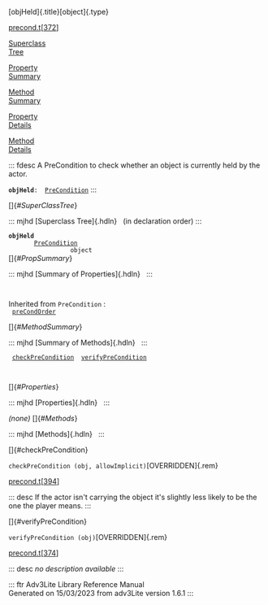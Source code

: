 [objHeld]{.title}[object]{.type}

[precond.t](../file/precond.t.html)\[[372](../source/precond.t.html#372)\]

[Superclass\
Tree](#_SuperClassTree_)

[Property\
Summary](#_PropSummary_)

[Method\
Summary](#_MethodSummary_)

[Property\
Details](#_Properties_)

[Method\
Details](#_Methods_)

::: fdesc
A PreCondition to check whether an object is currently held by the
actor.

**`objHeld`**` :   `[`PreCondition`](../object/PreCondition.html)
:::

[]{#_SuperClassTree_}

::: mjhd
[Superclass Tree]{.hdln}   (in declaration order)
:::

**`objHeld`**\
`         `[`PreCondition`](../object/PreCondition.html)\
`                 object`\
[]{#_PropSummary_}

::: mjhd
[Summary of Properties]{.hdln}  
:::

` `

Inherited from `PreCondition` :\
` `[`preCondOrder`](../object/PreCondition.html#preCondOrder)`  `

[]{#_MethodSummary_}

::: mjhd
[Summary of Methods]{.hdln}  
:::

` `[`checkPreCondition`](#checkPreCondition)`  `[`verifyPreCondition`](#verifyPreCondition)`  `

` `

[]{#_Properties_}

::: mjhd
[Properties]{.hdln}  
:::

*(none)* []{#_Methods_}

::: mjhd
[Methods]{.hdln}  
:::

[]{#checkPreCondition}

`checkPreCondition (obj, allowImplicit)`[OVERRIDDEN]{.rem}

[precond.t](../file/precond.t.html)\[[394](../source/precond.t.html#394)\]

::: desc
If the actor isn\'t carrying the object it\'s slightly less likely to be
the one the player means.
:::

[]{#verifyPreCondition}

`verifyPreCondition (obj)`[OVERRIDDEN]{.rem}

[precond.t](../file/precond.t.html)\[[374](../source/precond.t.html#374)\]

::: desc
*no description available*
:::

::: ftr
Adv3Lite Library Reference Manual\
Generated on 15/03/2023 from adv3Lite version 1.6.1
:::
